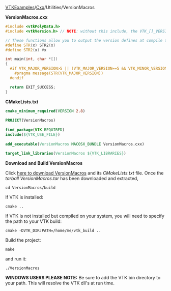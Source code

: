 [VTKExamples](Home)/[Cxx](Cxx)/Utilities/VersionMacros

**VersionMacros.cxx**
```c++
#include <vtkPolyData.h>
#include <vtkVersion.h> // NOTE: without this include, the VTK_[]_VERSION are not defined!

// These functions allow you to output the version defines at compile time
#define STR(x) STR2(x)
#define STR2(x) #x

int main(int, char *[])
{
  #if VTK_MAJOR_VERSION>5 || (VTK_MAJOR_VERSION==5 && VTK_MINOR_VERSION>4)
    #pragma message(STR(VTK_MAJOR_VERSION))
  #endif

  return EXIT_SUCCESS;
}
```
**CMakeLists.txt**
```cmake
cmake_minimum_required(VERSION 2.8)
 
PROJECT(VersionMacros)
 
find_package(VTK REQUIRED)
include(${VTK_USE_FILE})
 
add_executable(VersionMacros MACOSX_BUNDLE VersionMacros.cxx)
 
target_link_libraries(VersionMacros ${VTK_LIBRARIES})
```

**Download and Build VersionMacros**

Click [here to download VersionMacros](https://github.com/lorensen/VTKWikiExamplesTarballs/raw/master/VersionMacros.tar) and its *CMakeLists.txt* file.
Once the *tarball VersionMacros.tar* has been downloaded and extracted,
```
cd VersionMacros/build 
```
If VTK is installed:
```
cmake ..
```
If VTK is not installed but compiled on your system, you will need to specify the path to your VTK build:
```
cmake -DVTK_DIR:PATH=/home/me/vtk_build ..
```
Build the project:
```
make
```
and run it:
```
./VersionMacros
```
**WINDOWS USERS PLEASE NOTE:** Be sure to add the VTK bin directory to your path. This will resolve the VTK dll's at run time.

